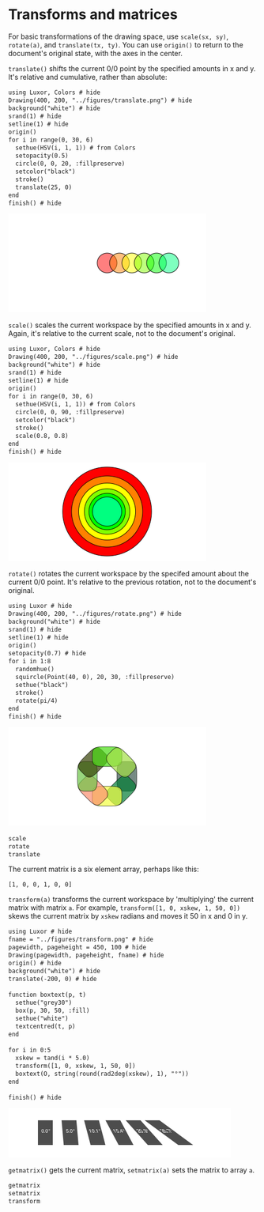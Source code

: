 # Transforms and matrices

For basic transformations of the drawing space, use `scale(sx, sy)`, `rotate(a)`, and `translate(tx, ty)`. You can use `origin()` to return to the document's original state, with the axes in the center.

`translate()` shifts the current 0/0 point by the specified amounts in x and y. It's relative and cumulative, rather than absolute:

```@example
using Luxor, Colors # hide
Drawing(400, 200, "../figures/translate.png") # hide
background("white") # hide
srand(1) # hide
setline(1) # hide
origin()
for i in range(0, 30, 6)
  sethue(HSV(i, 1, 1)) # from Colors
  setopacity(0.5)
  circle(0, 0, 20, :fillpreserve)
  setcolor("black")
  stroke()
  translate(25, 0)
end
finish() # hide
```
![translate](figures/translate.png)

`scale()` scales the current workspace by the specified amounts in x and y. Again, it's relative to the current scale, not to the document's original.

```@example
using Luxor, Colors # hide
Drawing(400, 200, "../figures/scale.png") # hide
background("white") # hide
srand(1) # hide
setline(1) # hide
origin()
for i in range(0, 30, 6)
  sethue(HSV(i, 1, 1)) # from Colors
  circle(0, 0, 90, :fillpreserve)
  setcolor("black")
  stroke()
  scale(0.8, 0.8)
end
finish() # hide
```

![scale](figures/scale.png)

`rotate()` rotates the current workspace by the specifed amount about the current 0/0 point. It's relative to the previous rotation, not to the document's original.

```@example
using Luxor # hide
Drawing(400, 200, "../figures/rotate.png") # hide
background("white") # hide
srand(1) # hide
setline(1) # hide
origin()
setopacity(0.7) # hide
for i in 1:8
  randomhue()
  squircle(Point(40, 0), 20, 30, :fillpreserve)
  sethue("black")
  stroke()
  rotate(pi/4)
end
finish() # hide
```

![rotate](figures/rotate.png)

```@docs
scale
rotate
translate
```

The current matrix is a six element array, perhaps like this:

```
[1, 0, 0, 1, 0, 0]
```

`transform(a)` transforms the current workspace by 'multiplying' the current matrix with matrix `a`. For example, `transform([1, 0, xskew, 1, 50, 0])` skews the current matrix by `xskew` radians and moves it 50 in x and 0 in y.

```@example
using Luxor # hide
fname = "../figures/transform.png" # hide
pagewidth, pageheight = 450, 100 # hide
Drawing(pagewidth, pageheight, fname) # hide
origin() # hide
background("white") # hide
translate(-200, 0) # hide

function boxtext(p, t)
  sethue("grey30")
  box(p, 30, 50, :fill)
  sethue("white")
  textcentred(t, p)
end

for i in 0:5
  xskew = tand(i * 5.0)
  transform([1, 0, xskew, 1, 50, 0])
  boxtext(O, string(round(rad2deg(xskew), 1), "°"))
end

finish() # hide
```

![transform](figures/transform.png)

`getmatrix()` gets the current matrix, `setmatrix(a)` sets the matrix to array `a`.

```@docs
getmatrix
setmatrix
transform
```
